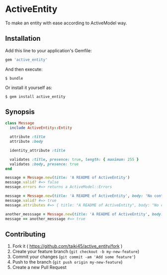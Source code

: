 # ActiveEntity

To make an entity with ease according to ActiveModel way.

## Installation

Add this line to your application's Gemfile:

```ruby
gem 'active_entity'
```

And then execute:

    $ bundle

Or install it yourself as:

    $ gem install active_entity

## Synopsis

```ruby
class Message
  include ActiveEntity::Entity

  attribute :title
  attribute :body

  identity_attribute :title

  validates :title, presence: true, length: { maximum: 255 }
  validates :body, presence: true
end

message = Message.new(title: 'A README of ActiveEntity')
message.valid? #=> false
message.errors #=> returns a ActiveModel::Errors

message = Message.new(title: 'A README of ActiveEntity', body: 'No contents!')
message.valid? #=> true
message.attributes #=> { title: "A README of ActiveEntity", body: "No contents!" }

another_messsage = Message.new(title: 'A README of ActiveEntity', body: '')
message == another_messsage #=> true
```

## Contributing

1. Fork it ( https://github.com/taiki45/active_entity/fork )
2. Create your feature branch (`git checkout -b my-new-feature`)
3. Commit your changes (`git commit -am 'Add some feature'`)
4. Push to the branch (`git push origin my-new-feature`)
5. Create a new Pull Request
